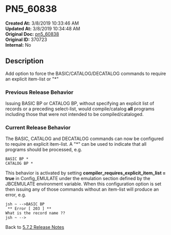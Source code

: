 # PN5_60838

**Created At:** 3/8/2019 10:33:46 AM  
**Updated At:** 3/8/2019 10:34:48 AM  
**Original Doc:** [pn5_60838](https://docs.jbase.com/5-7-2-release-notes/pn5_60838)  
**Original ID:** 370723  
**Internal:** No  

## Description

Add option to force the BASIC/CATALOG/DECATALOG commands to require an explicit item-list or "\*"

### Previous Release Behavior

Issuing BASIC BP or CATALOG BP, without specifying an explicit list of records or a preceding select-list, would compile/catalog **all** programs including those that were not intended to be compiled/cataloged.

### Current Release Behavior

The BASIC, CATALOG and DECATALOG commands can now be configured to require an explicit item-list. A "\*" can be used to indicate that all programs should be processed, e.g.

```
BASIC BP *
CATALOG BP *
```

This behavior is activated by setting **compiler\_requires\_explicit\_item\_list = true** in Config\_EMULATE under the emulation section defined by the JBCEMULATE environment variable. When this configuration option is set then issuing any of those commands without an item-list will produce an error, e.g.

```
jsh ~ -->BASIC BP
 ** Error [ 203 ] **
What is the record name ??
jsh ~ -->
```

Back to [5.7.2 Release Notes](./../README.md)
